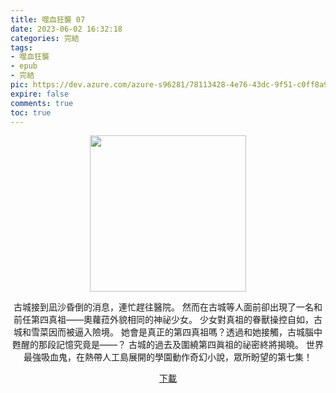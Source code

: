 ```yaml
---
title: 噬血狂襲 07
date: 2023-06-02 16:32:18
categories: 完結
tags:
- 噬血狂襲
- epub
- 完結
pic: https://dev.azure.com/azure-s96281/78113428-4e76-43dc-9f51-c0ff8a913055/_apis/git/repositories/a379171b-de46-4c10-9b0d-00da23959885/items?path=/Epub%20Cover/%E5%99%AC%E8%A1%80%E7%8B%82%E8%A5%B2-07.jpg&versionDescriptor%5BversionOptions%5D=0&versionDescriptor%5BversionType%5D=0&versionDescriptor%5Bversion%5D=main&resolveLfs=true&%24format=octetStream&api-version=5.0
expire: false
comments: true
toc: true
---
```


<div style="text-align:center" class="kratos-post-content">

<img width="250px" src="https://dev.azure.com/azure-s96281/78113428-4e76-43dc-9f51-c0ff8a913055/_apis/git/repositories/a379171b-de46-4c10-9b0d-00da23959885/items?path=/Epub%20Cover/%E5%99%AC%E8%A1%80%E7%8B%82%E8%A5%B2-07.jpg&versionDescriptor%5BversionOptions%5D=0&versionDescriptor%5BversionType%5D=0&versionDescriptor%5Bversion%5D=main&resolveLfs=true&%24format=octetStream&api-version=5.0">

<p>
古城接到凪沙昏倒的消息，連忙趕往醫院。
然而在古城等人面前卻出現了一名和前任第四真祖――奧蘿菈外貌相同的神祕少女。
少女對真祖的眷獸操控自如，古城和雪菜因而被逼入險境。
她會是真正的第四真祖嗎？透過和她接觸，古城腦中甦醒的那段記憶究竟是――？
古城的過去及圍繞第四眞祖的祕密終將揭曉。
世界最強吸血鬼，在熱帶人工島展開的學園動作奇幻小說，眾所盼望的第七集！
</p>

<p>
<a href="https://epubdatabase.azurewebsites.net/EBOOKS/EPUB/完結/噬血狂襲/%E5%99%AC%E8%A1%80%E7%8B%82%E8%A5%B27%20%E7%84%B0%E5%85%89%E5%A4%9C%E4%BC%AF.epub?download=1">下載</a>
</p>

</div>

